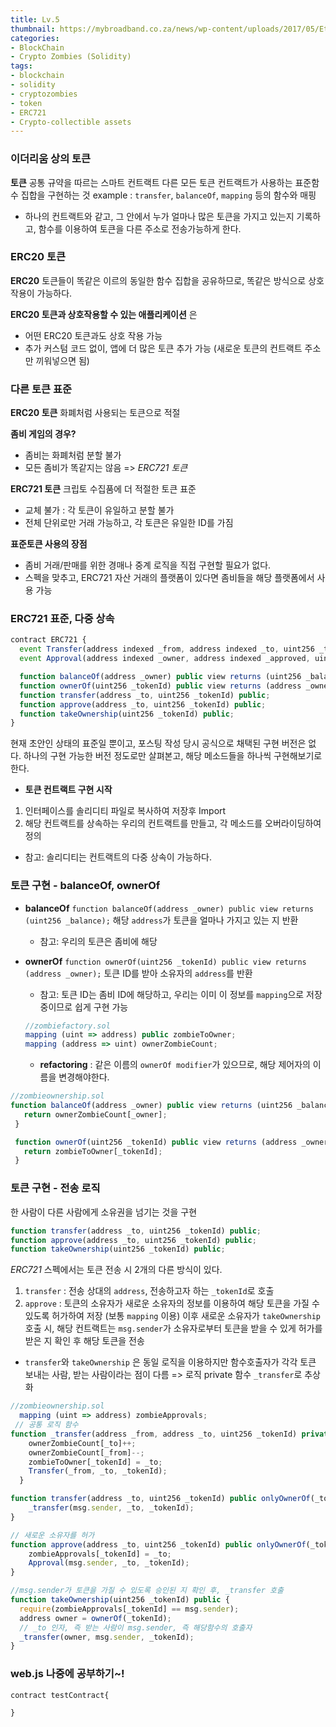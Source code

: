 ```yaml
---
title: Lv.5
thumbnail: https://mybroadband.co.za/news/wp-content/uploads/2017/05/Etherium-1.jpg
categories:
- BlockChain
- Crypto Zombies (Solidity)
tags:
- blockchain
- solidity
- cryptozombies
- token
- ERC721
- Crypto-collectible assets
---
```

### 이더리움 상의 토큰
**토큰**
공통 규약을 따르는 스마트 컨트랙트
다른 모든 토큰 컨트랙트가 사용하는 표준함수 집합을 구현하는 것
example : `transfer`, `balanceOf`, `mapping` 등의 함수와 매핑

* 하나의 컨트랙트와 같고, 그 안에서 누가 얼마나 많은 토큰을 가지고 있는지 기록하고, 함수를 이용하여 토큰을 다른 주소로 전송가능하게 한다.

### ERC20 토큰
**ERC20** 토큰들이 똑같은 이르의 동일한 함수 집합을 공유하므로, 똑같은 방식으로 상호작용이 가능하다.

**ERC20 토큰과 상호작용할 수 있는 애플리케이션** 은
* 어떤 ERC20 토큰과도 상호 작용 가능
* 추가 커스텀 코드 없이, 앱에 더 많은 토큰 추가 가능
  (새로운 토큰의 컨트랙트 주소만 끼워넣으면 됨)

### 다른 토큰 표준
**ERC20 토큰**
화폐처럼 사용되는 토큰으로 적절

**좀비 게임의 경우?**
* 좀비는 화폐처럼 분할 불가
* 모든 좀비가 똑같지는 않음
=> *ERC721 토큰*

**ERC721 토큰**
크립토 수집품에 더 적절한 토큰 표준
* 교체 불가 : 각 토큰이 유일하고 분할 불가
* 전체 단위로만 거래 가능하고, 각 토큰은 유일한 ID를 가짐

**표준토큰 사용의 장점**
* 좀비 거래/판매를 위한 경매나 중계 로직을 직접 구현할 필요가 없다.
* 스펙을 맞추고, ERC721 자산 거래의 플랫폼이 있다면 좀비들을 해당 플랫폼에서 사용 가능

### ERC721 표준, 다중 상속
```javascript
contract ERC721 {
  event Transfer(address indexed _from, address indexed _to, uint256 _tokenId);
  event Approval(address indexed _owner, address indexed _approved, uint256 _tokenId);

  function balanceOf(address _owner) public view returns (uint256 _balance);
  function ownerOf(uint256 _tokenId) public view returns (address _owner);
  function transfer(address _to, uint256 _tokenId) public;
  function approve(address _to, uint256 _tokenId) public;
  function takeOwnership(uint256 _tokenId) public;
}
```
현재 초안인 상태의 표준일 뿐이고, 포스팅 작성 당시 공식으로 채택된 구현 버전은 없다. 하나의 구현 가능한 버전 정도로만 살펴본고, 해당 메소드들을 하나씩 구현해보기로 한다.

* **토큰 컨트랙트 구현 시작**
1. 인터페이스를 솔리디티 파일로 복사하여 저장후 Import
2. 해당 컨트랙트를 상속하는 우리의 컨트랙트를 만들고, 각 메소드를 오버라이딩하여 정의
* 참고: 솔리디티는 컨트랙트의 다중 상속이 가능하다.


### 토큰 구현 - balanceOf, ownerOf
* **balanceOf**
`function balanceOf(address _owner) public view returns (uint256 _balance);`
해당 `address`가 토큰을 얼마나 가지고 있는 지 반환
  * 참고: 우리의 토큰은 좀비에 해당

* **ownerOf**
`function ownerOf(uint256 _tokenId) public view returns (address _owner);`
토큰 ID를 받아 소유자의 `address`를 반환
  * 참고: 토큰 ID는 좀비 ID에 해당하고, 우리는 이미 이 정보를 `mapping`으로 저장중이므로 쉽게 구현 가능
  ```javascript
  //zombiefactory.sol
  mapping (uint => address) public zombieToOwner;
  mapping (address => uint) ownerZombieCount;
  ```
  * **refactoring** : 같은 이름의 `ownerOf modifier`가 있으므로, 해당 제어자의 이름을 변경해야한다.

```javascript
//zombieownership.sol
function balanceOf(address _owner) public view returns (uint256 _balance) {
   return ownerZombieCount[_owner];
 }

 function ownerOf(uint256 _tokenId) public view returns (address _owner) {
   return zombieToOwner[_tokenId];
 }
```


### 토큰 구현 - 전송 로직
한 사람이 다른 사람에게 소유권을 넘기는 것을 구현
```javascript
function transfer(address _to, uint256 _tokenId) public;
function approve(address _to, uint256 _tokenId) public;
function takeOwnership(uint256 _tokenId) public;
```
*ERC721* 스펙에서는 토큰 전송 시 2개의 다른 방식이 있다.
  1. `transfer` : 전송 상대의 `address`, 전송하고자 하는 `_tokenId`로 호출
  2. `approve` : 토큰의 소유자가 새로운 소유자의 정보를 이용하여 해당 토큰을 가질 수 있도록 허가하여 저장 (보통 `mapping` 이용)
  이후 새로운 소유자가 `takeOwnership` 호출 시, 해당 컨트랙트는 `msg.sender`가 소유자로부터 토큰을 받을 수 있게 허가를 받은 지 확인 후 해당 토큰을 전송

  * `transfer`와 `takeOwnership` 은 동일 로직을 이용하지만 함수호출자가 각각 토큰 보내는 사람, 받는 사람이라는 점이 다름
  => 로직 private 함수 `_transfer`로 추상화

```javascript
//zombieownership.sol
  mapping (uint => address) zombieApprovals;
 // 공통 로직 함수
function _transfer(address _from, address _to, uint256 _tokenId) private {
    ownerZombieCount[_to]++;
    ownerZombieCount[_from]--;
    zombieToOwner[_tokenId] = _to;
    Transfer(_from, _to, _tokenId);
  }

function transfer(address _to, uint256 _tokenId) public onlyOwnerOf(_tokenId) {
    _transfer(msg.sender, _to, _tokenId);
}

// 새로운 소유자를 허가
function approve(address _to, uint256 _tokenId) public onlyOwnerOf(_tokenId) {
    zombieApprovals[_tokenId] = _to;
    Approval(msg.sender, _to, _tokenId);
}

//msg.sender가 토큰을 가질 수 있도록 승인된 지 확인 후, _transfer 호출
function takeOwnership(uint256 _tokenId) public {
  require(zombieApprovals[_tokenId] == msg.sender);
  address owner = ownerOf(_tokenId);
  // _to 인자, 즉 받는 사람이 msg.sender, 즉 해당함수의 호출자
  _transfer(owner, msg.sender, _tokenId);
}
 ```


### web.js 나중에 공부하기~!

``` solidity ex1
contract testContract{

}
```
